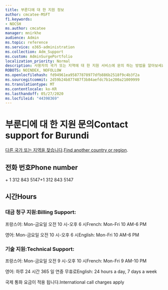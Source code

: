 ```yaml
---
title: 부룬디에 대 한 지원 정보
author: cmcatee-MSFT
f1.keywords:
- NOCSH
ms.author: cmcatee
manager: mnirkhe
audience: Admin
ms.topic: reference
ms.service: o365-administration
ms.collection: Adm_Support
ms.custom: AdminSurgePortfolio
localization_priority: Normal
description: 사용자의 국가 또는 지역에 대 한 지원 서비스에 문의 하는 방법을 알아보세요.
ROBOTS: NOINDEX, NOFOLLOW
ms.openlocfilehash: fd94961ea95877878977dfb886b2518f9c4b3f2a
ms.sourcegitcommit: 2d59b24b877487f3b84aefdc7b1e200a21009999
ms.translationtype: MT
ms.contentlocale: ko-KR
ms.lasthandoff: 05/27/2020
ms.locfileid: "44398369"
---
```

# <a name="contact-support-for-burundi"></a><span data-ttu-id="7a585-103">부룬디에 대 한 지원 문의</span><span class="sxs-lookup"><span data-stu-id="7a585-103">Contact support for Burundi</span></span>

<span data-ttu-id="7a585-104">[다른 국가 또는 지역을 찾습니다](../contact-support-for-business-products.md).</span><span class="sxs-lookup"><span data-stu-id="7a585-104">[Find another country or region](../contact-support-for-business-products.md).</span></span>

## <a name="phone-number"></a><span data-ttu-id="7a585-105">전화 번호</span><span class="sxs-lookup"><span data-stu-id="7a585-105">Phone number</span></span>
<span data-ttu-id="7a585-106">+ 1 312 843 5147</span><span class="sxs-lookup"><span data-stu-id="7a585-106">+1 312 843 5147</span></span>

## <a name="hours"></a><span data-ttu-id="7a585-107">시간</span><span class="sxs-lookup"><span data-stu-id="7a585-107">Hours</span></span>
### <a name="billing-support"></a><span data-ttu-id="7a585-108">대금 청구 지원:</span><span class="sxs-lookup"><span data-stu-id="7a585-108">Billing Support:</span></span>

<span data-ttu-id="7a585-109">프랑스어: Mon-금요일 오전 10 시-오후 6 시</span><span class="sxs-lookup"><span data-stu-id="7a585-109">French: Mon-Fri 10 AM-6 PM</span></span>

<span data-ttu-id="7a585-110">영어: Mon-금요일 오전 10 시-오후 6 시</span><span class="sxs-lookup"><span data-stu-id="7a585-110">English: Mon-Fri 10 AM-6 PM</span></span>

### <a name="technical-support"></a><span data-ttu-id="7a585-111">기술 지원:</span><span class="sxs-lookup"><span data-stu-id="7a585-111">Technical Support:</span></span>

<span data-ttu-id="7a585-112">프랑스어: Mon-금요일 오전 9 시-오후 10 시</span><span class="sxs-lookup"><span data-stu-id="7a585-112">French: Mon-Fri 9 AM-10 PM</span></span>

<span data-ttu-id="7a585-113">영어: 하루 24 시간 365 일 연중 무휴로</span><span class="sxs-lookup"><span data-stu-id="7a585-113">English: 24 hours a day, 7 days a week</span></span>

<span data-ttu-id="7a585-114">국제 통화 요금이 적용 됩니다.</span><span class="sxs-lookup"><span data-stu-id="7a585-114">International call charges apply</span></span>
